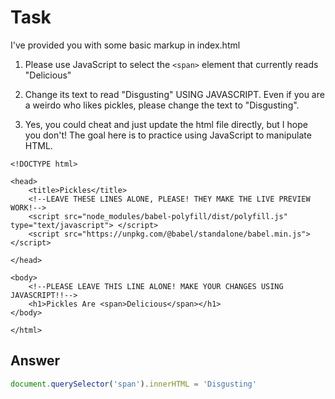 # Task 

I've provided you with some basic markup in index.html

1. Please use JavaScript to select the `<span>` element that currently reads "Delicious"

2. Change its text to read "Disgusting" USING JAVASCRIPT. Even if you are a weirdo who likes pickles, please change the text to "Disgusting". 

3. Yes, you could cheat and just update the html file directly, but I hope you don't!  The goal here is to practice using JavaScript to manipulate HTML.
  
```
<!DOCTYPE html>

<head>
    <title>Pickles</title>
    <!--LEAVE THESE LINES ALONE, PLEASE! THEY MAKE THE LIVE PREVIEW WORK!-->
    <script src="node_modules/babel-polyfill/dist/polyfill.js" type="text/javascript"> </script>
    <script src="https://unpkg.com/@babel/standalone/babel.min.js"></script>

</head>

<body>
    <!--PLEASE LEAVE THIS LINE ALONE! MAKE YOUR CHANGES USING JAVASCRIPT!!-->
    <h1>Pickles Are <span>Delicious</span></h1>
</body>

</html>
```

## Answer

```javascript
document.querySelector('span').innerHTML = 'Disgusting'
```
